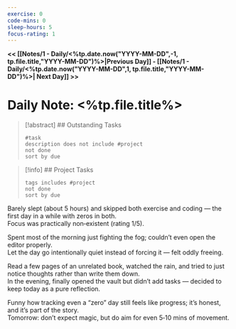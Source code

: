 ```yaml
---
exercise: 0
code-mins: 0
sleep-hours: 5
focus-rating: 1
---
```

**<< [[Notes/1 - Daily/<%tp.date.now("YYYY-MM-DD",-1, tp.file.title,"YYYY-MM-DD")%>|Previous Day]] - [[Notes/1 - Daily/<%tp.date.now("YYYY-MM-DD",1, tp.file.title,"YYYY-MM-DD")%>| Next Day]] >>**
# Daily Note: <%tp.file.title%>

>[!abstract] ## Outstanding Tasks
> ```tasks
 > #task 
 > description does not include #project
> not done
> sort by due
>```

>[!info] ## Project Tasks
>```tasks
>tags includes #project
>not done
>sort by due
>```

Barely slept (about 5 hours) and skipped both exercise and coding — the first day in a while with zeros in both.  
Focus was practically non‑existent (rating 1/5).  

Spent most of the morning just fighting the fog; couldn’t even open the editor properly.  
Let the day go intentionally quiet instead of forcing it — felt oddly freeing.  

Read a few pages of an unrelated book, watched the rain, and tried to just notice thoughts rather than write them down.  
In the evening, finally opened the vault but didn’t add tasks — decided to keep today as a pure reflection.  

Funny how tracking even a “zero” day still feels like progress; it’s honest, and it’s part of the story.  
Tomorrow: don’t expect magic, but do aim for even 5‑10 mins of movement.
